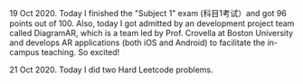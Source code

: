 19 Oct 2020. Today I finished the "Subject 1" exam (科目1考试）and got 96 points out of 100. Also, today I got admitted by an development project team called DiagramAR, which is a team led by Prof. Crovella at Boston University and develops AR applications (both iOS and Android) to facilitate the in-campus teaching. So excited! 

21 Oct 2020. Today I did two Hard Leetcode problems.
